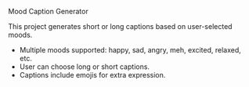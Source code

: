 Mood Caption Generator

This project generates short or long captions based on user-selected moods.
- Multiple moods supported: happy, sad, angry, meh, excited, relaxed, etc.
- User can choose long or short captions.
- Captions include emojis for extra expression.
